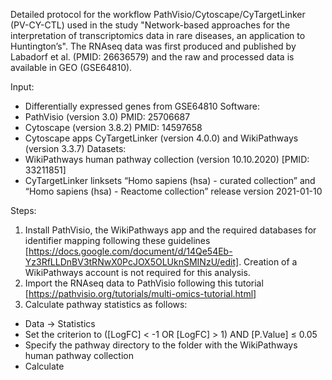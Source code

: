 Detailed protocol for the workflow PathVisio/Cytoscape/CyTargetLinker (PV-CY-CTL) used in the study "Network-based approaches for the interpretation of transcriptomics data in rare diseases, an application to Huntington’s". The RNAseq data was first produced and published by Labadorf et al. (PMID: 26636579) and the raw and processed data is available in GEO (GSE64810).

Input: 
* Differentially expressed genes from GSE64810
Software:
* PathVisio (version 3.0) PMID: 25706687
* Cytoscape (version 3.8.2) PMID: 14597658
* Cytoscape apps CyTargetLinker (version 4.0.0) and WikiPathways (version 3.3.7)
Datasets:
* WikiPathways human pathway collection (version 10.10.2020) [PMID: 33211851]
* CyTargetLinker linksets “Homo sapiens (hsa) - curated collection” and “Homo sapiens (hsa) - Reactome collection” release version 2021-01-10

Steps:
1. Install PathVisio, the WikiPathways app and the required databases for identifier mapping following these guidelines [https://docs.google.com/document/d/14Qe54Eb-Yz3RfLLDnBV3tRNwX0PcJOX5OLUknSMINzU/edit]. Creation of a WikiPathways account is not required for this analysis.
2. Import the RNAseq data to PathVisio following this tutorial [https://pathvisio.org/tutorials/multi-omics-tutorial.html]
3. Calculate pathway statistics as follows:
* Data -> Statistics
* Set the criterion to ([LogFC] < -1 OR [LogFC] > 1) AND [P.Value] ≤ 0.05
* Specify the pathway directory to the folder with the WikiPathways human pathway collection
* Calculate

